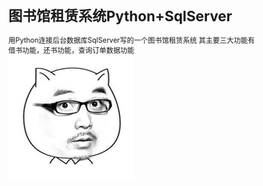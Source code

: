 # 图书馆租赁系统Python+SqlServer
用Python连接后台数据库SqlServer写的一个图书馆租赁系统
其主要三大功能有借书功能，还书功能，查询订单数据功能
<img src="./images/哈哈.jpeg" alt="图片说明" width="宽度" height="高度">
